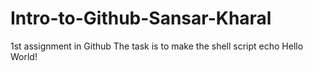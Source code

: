 # Intro-to-Github-Sansar-Kharal
1st assignment in Github
The task is to make the shell script echo Hello World!

